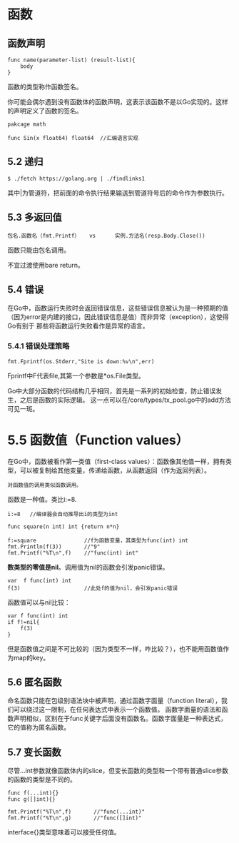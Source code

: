 # 函数

## 函数声明

    func name(parameter-list) (result-list){
        body
    }

函数的类型称作函数签名。

你可能会偶尔遇到没有函数体的函数声明，这表示该函数不是以Go实现的。这样的声明定义了函数的签名。
    
    pakcage math
    
    func Sin(x float64) float64  //汇编语言实现
    
## 5.2 递归
    
    $ ./fetch https://golang.org | ./findlinks1
其中|为管道符，把前面的命令执行结果输送到管道符号后的命令作为参数执行。

## 5.3 多返回值

    包名.函数名（fmt.Printf）   vs      实例.方法名(resp.Body.Close())
函数只能由包名调用。

不宜过渡使用bare return。

## 5.4 错误
   
在Go中，函数运行失败时会返回错误信息，这些错误信息被认为是一种预期的值（因为error是内建的接口，因此错误信息是值）而非异常（exception），这使得Go有别于
那些将函数运行失败看作是异常的语言。
### 5.4.1 错误处理策略

    fmt.Fprintf(os.Stderr,"Site is down:%v\n",err)
Fprintf中F代表file,其第一个参数是*os.File类型。

Go中大部分函数的代码结构几乎相同，首先是一系列的初始检查，防止错误发生，之后是函数的实际逻辑。
这一点可以在/core/types/tx_pool.go中的add方法可见一斑。

# 5.5 函数值（Function values）

在Go中，函数被看作第一类值（first-class values）：函数像其他值一样，拥有类型，可以被复制给其他变量，传递给函数，从函数返回（作为返回列表）。

    对函数值的调用类似函数调用。
    
函数是一种值。类比i:=8.

    i:=8   //编译器会自动推导出i的类型为int
    
    func square(n int) int {return n*n}
    
    f:=square               //f为函数变量，其类型为func(int) int
    fmt.Println(f(3))       //"9"
    fmt.Printf("%T\n",f)    //"func(int) int"
**数类型的零值是nil**。调用值为nil的函数会引发panic错误。

    var  f func(int) int
    f(3)                    //此处f的值为nil，会引发panic错误

函数值可以与nil比较：
    
    var f func(int) int
    if f!=nil{
        f(3)
    }
但是函数值之间是不可比较的（因为类型不一样，咋比较？），也不能用函数值作为map的key。

## 5.6 匿名函数
命名函数只能在包级别语法块中被声明，通过函数字面量（function literal），我们可以绕过这一限制，在任何表达式中表示一个函数值。
函数字面量的语法和函数声明相似，区别在于func关键字后面没有函数名。函数字面量是一种表达式，它的值称为匿名函数。
    
## 5.7 变长函数

尽管...int参数就像函数体内的slice，但变长函数的类型和一个带有普通slice参数的函数的类型是不同的。
    
    func f(...int){}
    func g([]int){}
    
    fmt.Printf("%T\n",f)       //"func(...int)"
    fmt.Printf("%T\n",g)       //"func([]int)"
    
interface{}类型意味着可以接受任何值。